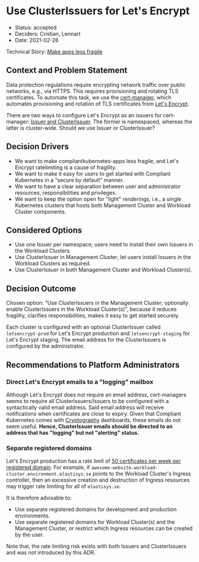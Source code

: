 # Use ClusterIssuers for Let's Encrypt

* Status: accepted
* Deciders: Cristian, Lennart
* Date: 2021-02-26

Technical Story: [Make apps less fragile](https://github.com/elastisys/compliantkubernetes-apps/issues/300)

## Context and Problem Statement

Data protection regulations require encrypting network traffic over public networks, e.g., via HTTPS. This requires provisioning and rotating TLS certificates. To automate this task, we use the [cert-manager](https://cert-manager.io/), which automates provisioning and rotation of TLS certificates from [Let's Encrypt](https://letsencrypt.org/).

There are two ways to configure Let's Encrypt as an issuers for cert-manager: [Issuer and ClusterIssuer](https://cert-manager.io/docs/concepts/issuer/). The former is namespaced, whereas the latter is cluster-wide. Should we use Issuer or ClusterIssuer?

## Decision Drivers

* We want to make compliantkubernetes-apps less fragile, and Let's Encrypt ratelimiting is a cause of fragility.
* We want to make it easy for users to get started with Compliant Kubernetes in a "secure by default" manner.
* We want to have a clear separation between user and administrator resources, responsibilities and privileges.
* We want to keep the option open for "light" renderings, i.e., a single Kubernetes clusters that hosts both Management Cluster and Workload Cluster components.

## Considered Options

* Use one Issuer per namespace; users need to install their own Issuers in the Workload Clusters.
* Use ClusterIssuer in Management Cluster; let users install Issuers in the Workload Clusters as required.
* Use ClusterIssuer in both Management Cluster and Workload Cluster(s).

## Decision Outcome

Chosen option: "Use ClusterIssuers in the Management Cluster; optionally enable ClusterIssuers in the Workload Cluster(s)", because it reduces fragility, clarifies responsibilities, makes it easy to get started securely.

Each cluster is configured with an optional ClusterIssuer called `letsencrypt-prod` for Let's Encrypt production and `letsencrypt-staging` for Let's Encrypt staging. The email address for the ClusterIssuers is configured by the administrator.

## Recommendations to Platform Administrators

### Direct Let's Encrypt emails to a "logging" mailbox

Although Let's Encrypt does not require an email address, cert-managers seems to require all ClusterIssuers/Issuers to be configured with a syntactically valid email address. Said email address will receive notifications when certificates are close to expiry. Given that Compliant Kubernetes comes with [Cryptography](../ciso-guide/cryptography.md) dashboards, these emails do not seem useful. **Hence, ClusterIssuer emails should be directed to an address that has "logging" but not "alerting" status.**

### Separate registered domains

Let's Encrypt production has a rate limit of [50 certificates per week per registered domain](https://letsencrypt.org/docs/rate-limits/). For example, if `awesome-website.workload-cluster.environment.elastisys.se` points to the Workload Cluster's Ingress controller, then an excessive creation and destruction of Ingress resources may trigger rate limiting for all of `elastisys.se`.

It is therefore advisable to:

* Use separate registered domains for development and production environments.
* Use separate registered domains for Workload Cluster(s) and the Management Cluster, or restrict which Ingress resources can be created by the user.

Note that, the rate limiting risk exists with both Issuers and ClusterIssuers and was not introduced by this ADR.

